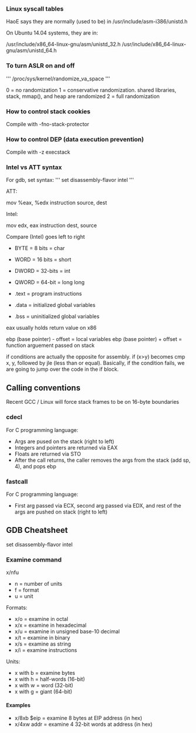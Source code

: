 ### Linux syscall tables

HaoE says they are normally (used to be) in /usr/include/asm-i386/unistd.h

On Ubuntu 14.04 systems, they are in:

/usr/include/x86_64-linux-gnu/asm/unistd_32.h
/usr/include/x86_64-linux-gnu/asm/unistd_64.h

### To turn ASLR on and off

'''
/proc/sys/kernel/randomize_va_space
'''

0 = no randomization
1 = conservative randomization.  shared libraries, stack, mmap(), and heap are randomized
2 = full randomization

### How to control stack cookies

Compile with -fno-stack-protector

### How to control DEP (data execution prevention)

Compile with -z execstack

### Intel vs ATT syntax

For gdb, set syntax:
'''
set disassembly-flavor intel
'''

ATT:

mov %eax, %edx
instruction source, dest

Intel:

mov edx, eax
instruction dest, source

Compare (Intel) goes left to right

* BYTE = 8 bits = char
* WORD = 16 bits = short
* DWORD = 32-bits = int
* QWORD = 64-bit = long long

* .text = program instructions
* .data = initialized global variables
* .bss = uninitialized global variables

eax usually holds return value on x86

ebp (base pointer) - offset = local variables
ebp (base pointer) + offset = function arguement passed on stack

if conditions are actually the opposite for assembly.  if (x>y) becomes cmp x, y, followed by jle 
(less than or equal).  Basically, if the condition fails, we are going to jump over the code in the
if block.

## Calling conventions

Recent GCC / Linux will force stack frames to be on 16-byte boundaries

### cdecl

For C programming language:

* Args are pused on the stack (right to left)
* Integers and pointers are returned via EAX
* Floats are returned via STO
* After the call returns, the caller removes the args from the stack (add sp, 4), and pops ebp

### fastcall

For C programming language:

* First arg passed via ECX, second arg passed via EDX, and rest of the args are pushed on stack 
  (right to left)


## GDB Cheatsheet

set disassembly-flavor intel

### Examine command

x/nfu
* n = number of units
* f = format
* u = unit

Formats:
* x/o = examine in octal
* x/x = examine in hexadecimal
* x/u = examine in unsigned base-10 decimal
* x/t = examine in binary
* x/s = examine as string
* x/i = examine instructions

Units:
* x with b = examine bytes
* x with h = half-words (16-bit)
* x with w = word (32-bit)
* x with g = giant (64-bit)

#### Examples

* x/8xb $eip = examine 8 bytes at EIP address (in hex)
* x/4xw addr = examine 4 32-bit words at address (in hex)

